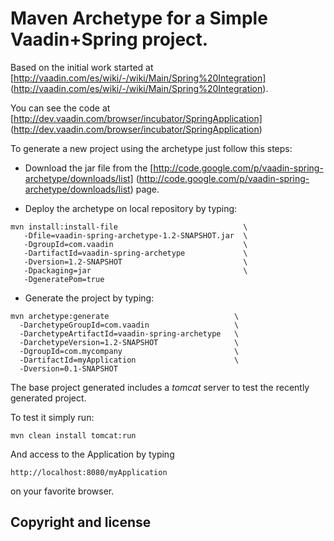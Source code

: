 Maven Archetype for a Simple Vaadin+Spring project.
===================================================

Based on the initial work started at [http://vaadin.com/es/wiki/-/wiki/Main/Spring%20Integration] (http://vaadin.com/es/wiki/-/wiki/Main/Spring%20Integration).

You can see the code at [http://dev.vaadin.com/browser/incubator/SpringApplication] (http://dev.vaadin.com/browser/incubator/SpringApplication)

To generate a new project using the archetype just follow this steps:

  * Download the jar file from the [http://code.google.com/p/vaadin-spring-archetype/downloads/list] (http://code.google.com/p/vaadin-spring-archetype/downloads/list) page.

  * Deploy the archetype on local repository by typing:

```
mvn install:install-file                            \
   -Dfile=vaadin-spring-archetype-1.2-SNAPSHOT.jar  \
   -DgroupId=com.vaadin                             \
   -DartifactId=vaadin-spring-archetype             \
   -Dversion=1.2-SNAPSHOT                           \
   -Dpackaging=jar                                  \
   -DgeneratePom=true
```

  * Generate the project by typing:

```
mvn archetype:generate                            \
  -DarchetypeGroupId=com.vaadin                   \
  -DarchetypeArtifactId=vaadin-spring-archetype   \
  -DarchetypeVersion=1.2-SNAPSHOT                 \
  -DgroupId=com.mycompany                         \
  -DartifactId=myApplication                      \
  -Dversion=0.1-SNAPSHOT
```

The base project generated includes a _tomcat_ server to test the recently generated project. 

To test it simply run:

```
mvn clean install tomcat:run
```

And access to the Application by typing

```
http://localhost:8080/myApplication
```

on your favorite browser.

## Copyright and license
